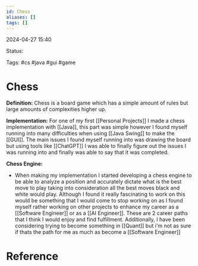 ```yaml
---
id: Chess
aliases: []
tags: []
---
```


2024-04-27 15:40

Status: 

Tags: #cs #java #gui #game 

# Chess

**Definition:** Chess is a board game which has a simple amount of rules but large amounts of complexities higher up. 

**Implementation:** For one of my first [[Personal Projects]] I made a chess implementation with [[Java]], this part was simple however I found myself running into many difficulties when using [[Java Swing]] to make the [[GUI]]. The main issues I found myself running into was drawing the board but using tools like [[ChatGPT]] I was able to finally figure out the issues I was running into and finally was able to say that it was completed.

**Chess Engine:**
- When making my implementation I started developing a chess engine to be able to analyze a position and accurately dictate what is the best move to play taking into consideration all the best moves black and white would play. Although I found it really fascinating to work on this would be something that I would come to stop working on as I found myself rather working on other projects to enhance my career as a [[Software Engineer]] or as a [[AI Engineer]]. These are 2 career paths that I think I would enjoy and find fulfillment. Additionally, I have been considering trying to become something in [[Quant]] but i'm not as sure if thats the path for me as much as become a [[Software Engineer]]
# Reference
